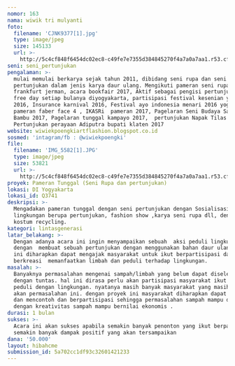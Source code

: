 ```yaml
---
nomor: 163
nama: wiwik tri mulyanti
foto:
  filename: 'CJNK9377[1].jpg'
  type: image/jpeg
  size: 145133
  url: >-
    http://5c4cf848f6454dc02ec8-c49fe7e7355d384845270f4a7a0a7aa1.r53.cf2.rackcdn.com/30f211a2-64c4-4be6-8c2d-58a30730c62c/CJNK9377[1].jpg
seni: seni_pertunjukan
pengalaman: >-
  mulai memulai berkarya sejak tahun 2011, dibidang seni rupa dan seni
  pertunjukan dalam jenis karya daur ulang. Mengikuti pameran seni rupa
  frankfurt jerman, acara bookfair 2017, Aktif sebagai pengisi pertunjukan car
  free day setiap bulanya diyogyakarta, partisipasi festival kesenian yogyakarta
  2016, Insurance karnival 2016, Festival ayo indonesia menari 2016 yogyakarta,
  pameran faber face 4 , IKASRi  pameran 2017, Pagelaran Seni Budaya Sanggar
  Bambu 2017, Pagelaran tunggal kampayo 2017,  pertunjukan Napak Tilas Ugm 2017,
  Pertunjukan perayaan Adiputra bupati klaten 2017
website: wiwiekpoengkiartflashion.blogspot.co.id
sosmed: 'intagram/fb : @wiwiekpoengki'
file:
  filename: 'IMG_5582[1].JPG'
  type: image/jpeg
  size: 53821
  url: >-
    http://5c4cf848f6454dc02ec8-c49fe7e7355d384845270f4a7a0a7aa1.r53.cf2.rackcdn.com/2e1e59b0-cbce-40c4-a90e-4917da53d777/IMG_5582[1].JPG
proyek: Pameran Tunggal (Seni Rupa dan pertunjukan)
lokasi: DI Yogyakarta
lokasi_id: Q3741
deskripsi: >-
  Mengadakan pameran tunggal dengan seni pertunjukan dengan Sosialisasi peduli
  lingkungan berupa pertunjukan, fashion show ,karya seni rupa dll, dengan
  kostum recycling.
kategori: lintasgenerasi
latar_belakang: >-
  Dengan adanya acara ini ingin menyampaikan sebuah  aksi peduli lingkungan
  dengan  membuat sebuah pertunjukan dengan menggunakan bahan daur ulang. hal
  ini diharapkan dapat mengajak masyarakat untuk ikut berpartisipasi dan
  berkreasi  memanfaatkan limbah dan peduli terhadap lingkungan.
masalah: >-
  Banyaknya permasalahan mengenai sampah/limbah yang belum dapat diselessaikan
  dengan tuntas. hal ini dirasa perlu akan partisipasi masyarakat ikut serta
  peduli dengan lingkungan. nyatanya masih banyak masyarakat yang masih acuh
  akan permasalahan ini. dengan proyek ini masyarakat diharapkan dapat melihat
  dan mencontoh dan berpartisipasi sehingga permasalahan sampah mampu diatasi,
  dengan kreativitas sampah mampu bernilai ekonomis .
durasi: 1 bulan
sukses: >-
  Acara ini akan sukses apabila semakin banyak penonton yang ikut berpartisipasi
  semakin banyak dampak positif yang akan tersampaikan
dana: '50.000'
layout: hibahcme
submission_id: 5a702cc1df93c32601421233
---
```


